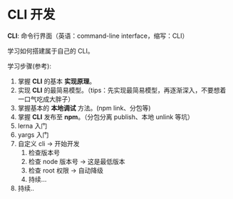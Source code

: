 # CLI 开发

**CLI**: 命令行界面（英语：command-line interface，缩写：CLI）

学习如何搭建属于自己的 CLI。

学习步骤(参考):

1. 掌握 **CLI** 的基本 **实现原理**。
2. 实现 **CLI** 的最简易模型。（tips：先实现最简易模型，再逐渐深入，不要想着一口气吃成大胖子）
3. 掌握基本的 **本地调试** 方法。(npm link、分包等)
4. 掌握 **CLI** 发布至 **npm**。（分包分离 publish、本地 unlink 等坑）
5. lerna 入门
6. yargs 入门
7. 自定义 cli -> 开始开发
   1. 检查版本号
   2. 检查 node 版本号 -> 这是最低版本
   3. 检查 root 权限 -> 自动降级
   4. 持续...
8. 持续..
